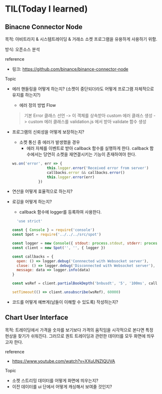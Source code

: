 # TIL(Today I learned)

## Binacne Connector Node
목적: 아비트라지 & 시스템트레이딩 & 거래소 소켓 프로그램을 유용하게 사용하기 위함. 

방식: 오픈소스 분석

reference
- 링크: https://github.com/binance/binance-connector-node

Topic
- 에러 핸들링을 어떻게 하는지? (소켓이 중단되더라도 어떻게 프로그램 자체적으로 유지를 하는지?)
  - 에러 정의 방법 Flow
  > 기본 Error 클래스 선언 -> 이 객체를 상속받아 custom 에러 클래스 생성 -> custom 에러 클래스를 validation.js 에서 받아 validate 함수 생성

- 프로그램의 신뢰성을 어떻게 보장하는지?
  - 소켓 통신 중 에러가 발생했을 경우
    - 에러 자체를 이벤트로 받아 callback 함수를 실행하게 한다. callback 함수에서는 당연히 소켓을 재연결시키는 기능이 존재하여야 한다.
  ```javascript
  ws.on('error', err => {
                  this.logger.error('Received error from server')
                  callbacks.error && callbacks.error()
                  this.logger.error(err)
              })
  ```    

- 연산을 어떻게 효율적으로 하는지?
- 로깅을 어떻게 하는지?
  - callback 함수에 logger를 등록하여 사용한다.
  
  ```javascript
    'use strict'
  
  const { Console } = require('console')
  const Spot = require('../../../src/spot')
  
  const logger = new Console({ stdout: process.stdout, stderr: process.stderr })
  const client = new Spot('', '', { logger })
  
  const callbacks = {
    open: () => logger.debug('Connnected with Websocket server'),
    close: () => logger.debug('Disconnected with Websocket server'),
    message: data => logger.info(data)
  }
  
  const wsRef = client.partialBookDepth('bnbusdt', '5', '100ms', callbacks)
  
  setTimeout(() => client.unsubscribe(wsRef), 60000)
  ```

- 코드를 어떻게 예쁘게(남들이 이해할 수 있도록) 작성하는지?


## Chart User Interface

목적: 트레이딩에서 가격을 숫자를 보기보다 가격의 움직임을 시각적으로 본다면 특정 현상을 찾기가 쉬워진다. 그러므로 퀀트 트레이딩과 관련한 데이터를 모두 화면에 띄우고자 한다.

reference
- https://www.youtube.com/watch?v=XXuUNZIQUVA

Topic
- 소켓 스트리밍 데이터를 어떻게 화면에 띄우는지?
- 이전 데이터를 ui 단에서 어떻게 캐싱해서 보여줄 것인지?